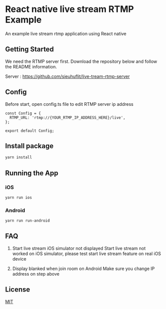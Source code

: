 # React native live stream RTMP Example

An example live stream rtmp application using React native

## Getting Started

We need the RTMP server first. Download the repository below and follow the README information.

Server : https://github.com/sieuhuflit/live-tream-rtmp-server

## Config

Before start, open config.ts file to edit RTMP server ip address

```
const Config = {
  RTMP_URL: 'rtmp://{YOUR_RTMP_IP_ADDRESS_HERE}/live',
};

export default Config;
```

## Install package

```bash
yarn install
```

## Running the App

### iOS

```bash
yarn run ios
```

### Android

```bash
yarn run run-android
```

## FAQ

1. Start live stream iOS simulator not displayed
   Start live stream not worked on iOS simulator, please test start live stream feature on real iOS device

2. Display blanked when join room on Android
   Make sure you change IP address on step above

## License

[MIT](https://choosealicense.com/licenses/mit/)
